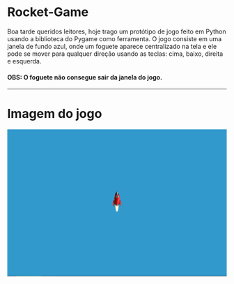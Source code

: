 # Rocket-Game

Boa tarde queridos leitores, hoje trago um protótipo de jogo feito em Python usando a biblioteca do Pygame como ferramenta. 
O jogo consiste em uma janela de fundo azul, onde um foguete aparece centralizado na tela e ele pode se mover
para qualquer direção usando as teclas: cima, baixo, direita e esquerda. 

#### OBS: O foguete não consegue sair da janela do jogo.
<hr>

# Imagem do jogo

<img src='https://github.com/EddieMC-Dev/Rocket-Game/blob/main/imagem_do_jogo.PNG?raw=true'>
